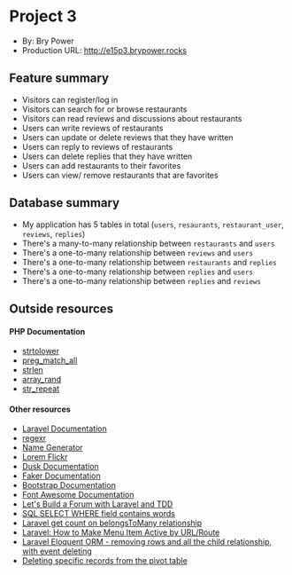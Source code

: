
# Project 3 
+ By: Bry Power
+ Production URL: <http://e15p3.brypower.rocks>

## Feature summary

+ Visitors can register/log in
+ Visitors can search for or browse restaurants
+ Visitors can read reviews and discussions about restaurants
+ Users can write reviews of restaurants
+ Users can update or delete reviews that they have written
+ Users can reply to reviews of restaurants
+ Users can delete replies that they have written
+ Users can add restaurants to their favorites
+ Users can view/ remove restaurants that are favorites

  
## Database summary

+ My application has 5 tables in total (`users`, `resaurants`, `restaurant_user`, `reviews`, `replies`)
+ There's a many-to-many relationship between `restaurants` and `users`
+ There's a one-to-many relationship between `reviews` and `users`
+ There's a one-to-many relationship between `restaurants` and `replies`
+ There's a one-to-many relationship between `replies` and `users`
+ There's a one-to-many relationship between `replies` and `reviews`

## Outside resources
#### PHP Documentation
* [strtolower](https://www.php.net/manual/en/function.strtolower.php)
* [preg_match_all](https://www.php.net/manual/en/function.preg-match-all.php)
* [strlen](https://www.php.net/manual/en/function.strlen.php)
* [array_rand](https://www.php.net/manual/en/function.array-rand.php)
* [str_repeat](https://www.php.net/manual/en/function.str-repeat.php)
#### Other resources
* [Laravel Documentation](https://laravel.com/docs/7.x/installation)
* [regexr](https://regexr.com/)
* [Name Generator](https://www.fantasynamegenerators.com/restaurant-names.php)
* [Lorem Flickr](https://loremflickr.com/)
* [Dusk Documentation](https://laravel.com/docs/7.x/dusk)
* [Faker Documentation](https://github.com/fzaninotto/Faker)
* [Bootstrap Documentation](https://getbootstrap.com/)
* [Font Awesome Documentation](https://fontawesome.com/v4.7.0/icons/)
* [Let's Build a Forum with Laravel and TDD](https://laracasts.com/series/lets-build-a-forum-with-laravel)
* [SQL SELECT WHERE field contains words](https://stackoverflow.com/questions/14290857/sql-select-where-field-contains-words)
* [Laravel get count on belongsToMany relationship](https://stackoverflow.com/questions/50345871/laravel-get-count-on-belongstomany-relationship)
* [Laravel: How to Make Menu Item Active by URL/Route](https://quickadminpanel.com/blog/laravel-how-to-make-menu-item-active-by-urlroute/)
* [Laravel Eloquent ORM - removing rows and all the child relationship, with event deleting](https://stackoverflow.com/questions/34989701/laravel-eloquent-orm-removing-rows-and-all-the-child-relationship-with-event)
* [Deleting specific records from the pivot table](https://stackoverflow.com/questions/45908315/laravel-5-4-deleting-specific-records-from-the-pivot-table)


